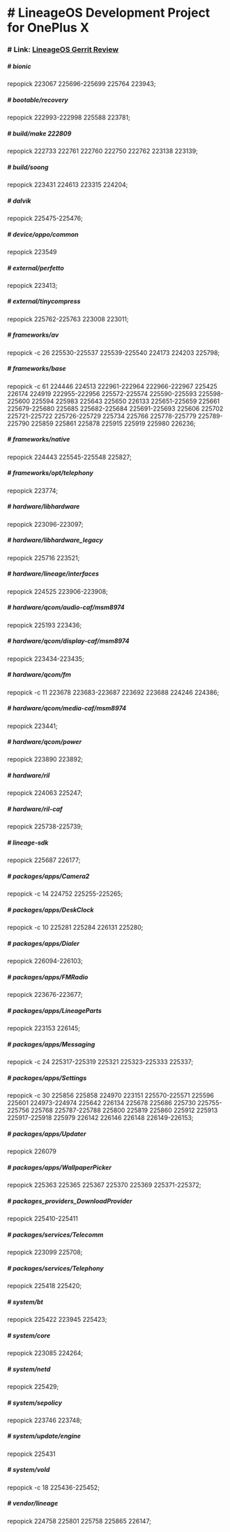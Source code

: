 # # LineageOS Development Project for OnePlus X

### # Link: **[LineageOS Gerrit Review](https://review.lineageos.org)**

##### # bionic
repopick 223067 225696-225699 225764 223943;

##### # bootable/recovery
repopick 222993-222998 225588 223781;

##### # build/make 222809
repopick 222733 222761 222760 222750 222762 223138 223139;

##### # build/soong
repopick 223431 224613 223315 224204;

##### # dalvik
repopick 225475-225476;

##### # device/oppo/common
repopick 223549

##### # external/perfetto
repopick 223413;

##### # external/tinycompress
repopick 225762-225763 223008 223011;

##### # frameworks/av
repopick -c 26 225530-225537 225539-225540 224173 224203 225798;

##### # frameworks/base
repopick -c 61 224446 224513 222961-222964 222966-222967 225425 226174 224919 222955-222956 225572-225574 225590-225593 225598-225600 225594 225983 225643 225650 226133 225651-225659 225661 225679-225680 225685 225682-225684 225691-225693 225606 225702 225721-225722 225726-225729 225734 225766 225778-225779 225789-225790 225859 225861 225878 225915 225919 225980 226236;

##### # frameworks/native
repopick 224443 225545-225548 225827;

##### # frameworks/opt/telephony
repopick 223774;

##### # hardware/libhardware
repopick 223096-223097;

##### # hardware/libhardware_legacy
repopick 225716 223521;

##### # hardware/lineage/interfaces
repopick 224525 223906-223908;

##### # hardware/qcom/audio-caf/msm8974
repopick 225193 223436;

##### # hardware/qcom/display-caf/msm8974
repopick 223434-223435;

##### # hardware/qcom/fm
repopick -c 11 223678 223683-223687 223692 223688 224246 224386;

##### # hardware/qcom/media-caf/msm8974
repopick 223441;

##### # hardware/qcom/power
repopick 223890 223892;

##### # hardware/ril
repopick 224063 225247;

##### # hardware/ril-caf
repopick 225738-225739;

##### # lineage-sdk
repopick 225687 226177;

##### # packages/apps/Camera2
repopick -c 14 224752 225255-225265;

##### # packages/apps/DeskClock
repopick -c 10 225281 225284 226131 225280;

##### # packages/apps/Dialer
repopick 226094-226103;

##### # packages/apps/FMRadio
repopick 223676-223677;

##### # packages/apps/LineageParts
repopick 223153 226145;

##### # packages/apps/Messaging
repopick -c 24 225317-225319 225321 225323-225333 225337;

##### # packages/apps/Settings
repopick -c 30 225856 225858 224970 223151 225570-225571 225596 225601 224973-224974 225642 226134 225678 225686 225730 225755-225756 225768 225787-225788 225800 225819 225860 225912 225913 225917-225918 225979 226142 226146 226148 226149-226153;

##### # packages/apps/Updater
repopick 226079

##### # packages/apps/WallpaperPicker
repopick 225363 225365 225367 225370 225369 225371-225372;

##### # packages_providers_DownloadProvider
repopick 225410-225411

##### # packages/services/Telecomm
repopick 223099 225708;

##### # packages/services/Telephony
repopick 225418 225420;

##### # system/bt
repopick 225422 223945 225423;

##### # system/core
repopick 223085 224264;

##### # system/netd
repopick 225429;

##### # system/sepolicy
repopick 223746 223748;

##### # system/update/engine
repopick 225431

##### # system/vold
repopick -c 18 225436-225452;

##### # vendor/lineage
repopick 224758 225801 225758 225865 226147;

